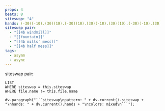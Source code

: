 ```yaml
---
props: 4
beats: 8
siteswap: "4"
hands: (-30)(-10).(30)(10).(-30)(10).(30)(-10).(30)(10).(-30)(-10).(30)(-10).(-30)(10).
siteswap pair:
  - "[[4b windmill]]"
  - "[[fountain]]"
  - "[[4b mills' mess]]"
  - "[[4b half mess]]"
tags:
  - asymm
  - async
---
```


siteswap pair:
```dataview
LIST
WHERE siteswap = this.siteswap
WHERE file.name != this.file.name
```
```dataviewjs
dv.paragraph("```siteswap\npattern: " + dv.current().siteswap + "\nhands: " + dv.current().hands + "\ncolors: mixed\n```");
```
